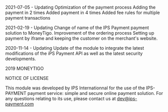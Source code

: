 2021-07-05 - Updating
Optimization of the payment process
Adding the payment in 2 times
Added payment in 4 times
Added fee rules for multiple payment transactions

2021-02-19 - Updating
Change of name of the IPS Payment payment solution to MoneyTigo.
Improvement of the ordering process
Setting up payment by iframe and keeping the customer on the merchant's website.

2020-11-14 - Updating
Update of the module to integrate the latest modifications of the iPS Payment API as well as the latest security developments.

2019 MONEYTIGO

NOTICE OF LICENSE

This module was developed by IPS Internationnal for the use of the IPS-PAYMENT payment service:
simple and secure online payment solution.
For any questions relating to its use, please contact us
at dev@ips-payment.com